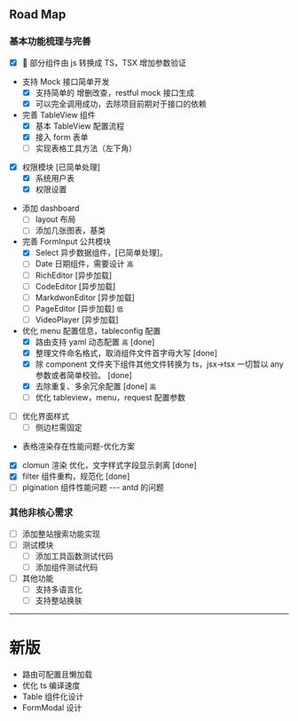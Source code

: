 ## Road Map

### 基本功能梳理与完善

- [x]  部分组件由 js 转换成 TS，TSX 增加参数验证
- 支持 Mock 接口简单开发
  - [x] 支持简单的 增删改查，restful mock 接口生成
  - [x] 可以完全调用成功，去除项目前期对于接口的依赖
- 完善 TableView 组件
  - [x] 基本 TableView 配置流程
  - [x] 接入 form 表单
  - [ ] 实现表格工具方法（左下角）
- [x] 权限模块 [已简单处理]
  - [x] 系统用户表
  - [x] 权限设置
- 添加 dashboard
  - [ ] layout 布局
  - [ ] 添加几张图表，基类
- 完善 FormInput 公共模块
  - [x] Select 异步数据组件，[已简单处理]。
  - [ ] Date 日期组件，需要设计 `高`
  - [ ] RichEditor [异步加载]
  - [ ] CodeEditor [异步加载]
  - [ ] MarkdwonEditor [异步加载]
  - [ ] PageEditor [异步加载] `低`
  - [ ] VideoPlayer [异步加载]
- 优化 menu 配置信息，tableconfig 配置
  - [x] 路由支持 yaml 动态配置 `高` [done]
  - [x] 整理文件命名格式，取消组件文件首字母大写 [done]
  - [x] 除 component 文件夹下组件其他文件转换为 ts，jsx->tsx 一切暂以 any 参数或者简单校验。 [done]
  - [x] 去除重复、多余冗余配置 [done] `高`
  - [ ] 优化 tableview，menu，request 配置参数
- [ ] 优化界面样式
  - [ ] 侧边栏需固定
- 表格渲染存在性能问题-优化方案
- [x] clomun 渲染 优化，文字样式字段显示剥离 [done]
- [x] filter 组件重构，规范化 [done]
- [ ] plgination 组件性能问题 --- antd 的问题

### 其他非核心需求

- [ ] 添加整站搜索功能实现
- [ ] 测试模块
  - [ ] 添加工具函数测试代码
  - [ ] 添加组件测试代码
- [ ] 其他功能
  - [ ] 支持多语言化
  - [ ] 支持整站换肤

---

# 新版

- 路由可配置且懒加载
- 优化 ts 编译速度
- Table 组件化设计
- FormModal 设计
